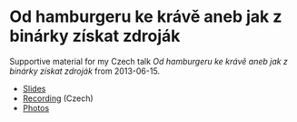 Od hamburgeru ke krávě aneb jak z binárky získat zdroják
========================================================

Supportive material for my Czech talk *Od hamburgeru ke krávě aneb jak z binárky získat zdroják* from 2013-06-15.

* [Slides](https://github.com/s3rvac/talks/raw/master/2013-06-15-Od-hamburgeru-ke-krave-aneb-jak-z-binarky-ziskat-zdrojak/slides.pdf)
* [Recording](http://www.superlectures.com/barcampbrno2013/od-hamburgeru-ke-krave-aneb-jak-z-binarky-ziskat-zdrojak) (Czech)
* [Photos](https://talks.petrzemek.net/Petr-Zemek_-_2013-06-15_-_Barcamp-Brno/)
